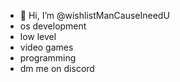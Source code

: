 - 👋 Hi, I’m @wishlistManCauseIneedU
- os development
- low level
- video games
- programming
- dm me on discord

<!---
wishlistManCauseIneedU/wishlistManCauseIneedU is a ✨ special ✨ repository because its `README.md` (this file) appears on your GitHub profile.
You can click the Preview link to take a look at your changes.
--->
